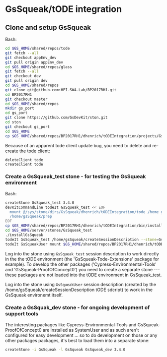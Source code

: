 # GsSqueak/tODE integration

## Clone and setup GsSqueak

Bash:

```sh
cd $GS_HOME/shared/repos/tode
git fetch --all
git checkout appEnv_dev
git pull origin appEnv_dev
cd $GS_HOME/shared/repos/glass
git fetch --all
git checkout dev
git pull origin dev
cd $GS_HOME/shared/repos
git clone git@github.com:HPI-SWA-Lab/BP2017RH1.git
cd BP2017RH1
git checkout master
cd $GS_HOME/shared/repos
mkdir gs_port
cd gs_port
git clone https://github.com/GsDevKit/ston.git
cd ston
git checkout gs_port
cd $GS_HOME
cp $GS_HOME/shared/repos/BP2017RH1/dhenrich/tODEIntegration/projects/GsSqueak.ston $GS_HOME/sys/local/server/projects
```

Because of an apparent tode client update bug, you need to delete and re-create the tode client:

```
deleteClient tode
createClient tode
```

### Create a GsSqueak_test stone - for testing the GsSqueak environment

Bash:

```sh
createStone GsSqueak_test 3.4.0
devKitCommandLine todeIt GsSqueak_test << EOF
  mount @/sys/stone/dirs/GsSqueak/dhenrich/tODEIntegration/tode /home gsSqueak
  /home/gsSqueak/prep
EOF
cp $GS_HOME/shared/repos/BP2017RH1/dhenrich/tODEIntegration/bin/installGsSqueak $GS_HOME/server/stones/GsSqueak_test
cd $GS_HOME/server/stones/GsSqueak_test
./installGsSqueak
todeIt GsSqueak_test /home/gsSqueak/createSessionDescription --stone=GsSqueak_test
todeIt GsSqueakUser mount $GS_HOME/shared/repos/BP2017RH1/dhenrich/tODEIntegration/tode /home gsSqueak
```

Log into the stone using `GsSqueak_test` session description to work directly in the the tODE environment (the 'GsSqueak-Tode-Extensions' package for example). To develop the other packages ('Cypress-Environmental-Tools' and 'GsSqueak-ProofOfConcept0') you need to create a separate stone --- these packages are not loaded into the tODE environment in GsSqueak_test.

Log into the stone using `GsSqueakUser` session description (created by the /home/gsSqueak/createSessionDescription tODE sdcript) to work in the GsSqueak environemt itself.

### Create a GsSquak_dev stone - for ongoing development of support tools

The interesting packages like Cypress-Environmental-Tools and GsSqueak-ProofOfConcept0 are installed as SystemUser and as such aren't configured for easy development ... so to do development on those or any other packages packages, it's best to load them into a separate stone:


```sh
createStone -i GsSqueak -l GsSqueak GsSqueak_dev 3.4.0
```
 
